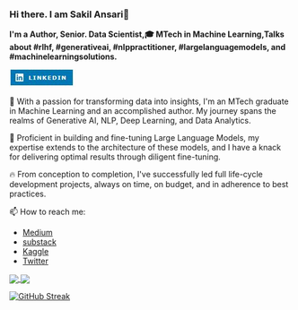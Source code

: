 ### Hi there. I am Sakil Ansari👋
 **I'm a Author, Senior. Data Scientist,🎓 MTech in Machine Learning,Talks about #rlhf, #generativeai, #nlppractitioner, #largelanguagemodels, and #machinelearningsolutions.**


[![LinkedIn](linkedin1.JPG)](https://www.linkedin.com/in/sakilansari/)

🚀 With a passion for transforming data into insights, I'm an MTech graduate in Machine Learning and an accomplished author. My journey spans the realms of Generative AI, NLP, Deep Learning, and Data Analytics.


🔧 Proficient in building and fine-tuning Large Language Models, my expertise extends to the architecture of these models, and I have a knack for delivering optimal results through diligent fine-tuning.


🔥 From conception to completion, I've successfully led full life-cycle development projects, always on time, on budget, and in adherence to best practices.


📫 How to reach me:
- [Medium](https://medium.com/@sakilansari4)
- [substack](https://substack.com/@sakil?utm_source=user-menu)
- [Kaggle](https://www.kaggle.com/sakilansari)
- [Twitter](https://twitter.com/SakilAnsari94)

<a href="https://github.com/Sakil786/github-readme-stats">
  <img height=200 align="center" src="https://github-readme-stats.vercel.app/api?username=Sakil786&show_icons=true&theme=radical" />
</a>
<a href="https://github.com/Sakil786/github-readme-stats">
  <img height=200 align="center" src="https://github-readme-stats.vercel.app/api/top-langs/?username=Sakil786&hide_progress=False" />
</a>


[![GitHub Streak](https://streak-stats.demolab.com/?user=DenverCoder1&theme=dark)](https://git.io/streak-stats)
<!-- ![Top Langs](https://github-readme-stats.vercel.app/api/top-langs/?username=Sakil786&hide_progress=False) -->



